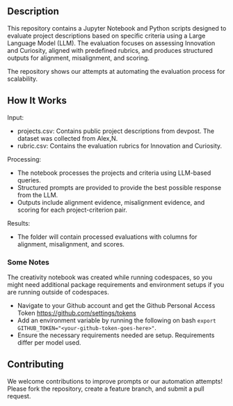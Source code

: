 ## Description

This repository contains a Jupyter Notebook and Python scripts designed to evaluate project descriptions based on specific criteria using a Large Language Model (LLM). The evaluation focuses on assessing Innovation and Curiosity, aligned with predefined rubrics, and produces structured outputs for alignment, misalignment, and scoring.

The repository shows our attempts at automating the evaluation process for scalability.

## How It Works
Input: 
- projects.csv: Contains public project descriptions from devpost. The dataset was collected from Alex,N.
- rubric.csv: Contains the evaluation rubrics for Innovation and Curiosity.

Processing:
- The notebook processes the projects and criteria using LLM-based queries.
- Structured prompts are provided to provide the best possible response from the LLM.
- Outputs include alignment evidence, misalignment evidence, and scoring for each project-criterion pair.

Results:
- The folder will contain processed evaluations with columns for alignment, misalignment, and scores.

### Some Notes
The creativity notebook was created while running codespaces, so you might need additional package requirements and environment setups if you are running outside of codespaces.
- Navigate to your Github account and get the Github Personal Access Token https://github.com/settings/tokens
- Add an environment variable by running the following on bash `export GITHUB_TOKEN="<your-github-token-goes-here>"`.
- Ensure the necessary requirements needed are setup. Requirements differ per model used.

## Contributing
We welcome contributions to improve prompts or our automation attempts! Please fork the repository, create a feature branch, and submit a pull request.
